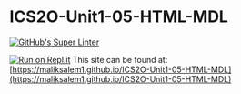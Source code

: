 # ICS2O-Unit1-05-HTML-MDL

[![GitHub's Super Linter](https://github.com/maliksalem1/ICS2O-Unit1-05-HTML-MDL/workflows/GitHub's%20Super%20Linter/badge.svg)](https://github.com/maliksalem1/ICS2O-Unit1-05-HTML-MDL/actions)

[![Run on Repl.it](https://repl.it/badge/github/maliksalem1/ICS2O-Unit1-05-HTML-MDL)](https://repl.it/github/maliksalem1/ICS2O-Unit1-05-HTML-MDL)
This site can be found at: [https://maliksalem1.github.io/ICS2O-Unit1-05-HTML-MDL](https://maliksalem1.github.io/ICS2O-Unit1-05-HTML-MDL)
